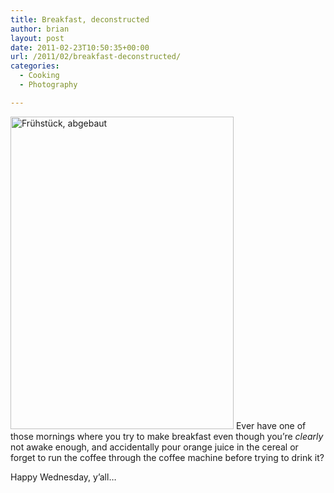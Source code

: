 ```yaml
---
title: Breakfast, deconstructed
author: brian
layout: post
date: 2011-02-23T10:50:35+00:00
url: /2011/02/breakfast-deconstructed/
categories:
  - Cooking
  - Photography

---
```

[<img class="alignright" src="http://farm6.static.flickr.com/5059/5470881606_7ecbf643fd.jpg" alt="Frühstück, abgebaut" width="357" height="500" />][1] Ever have one of those mornings where you try to make breakfast even though you&#8217;re _clearly_ not awake enough, and accidentally pour orange juice in the cereal or forget to run the coffee through the coffee machine before trying to drink it?

Happy Wednesday, y&#8217;all&#8230;

 [1]: http://www.flickr.com/photos/bht/5470881606/ "Frühstück, abgebaut by bht, on Flickr"